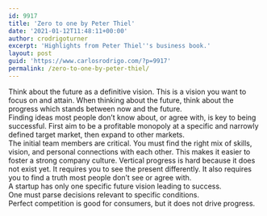 ```yaml
---
id: 9917
title: 'Zero to one by Peter Thiel'
date: '2021-01-12T11:48:11+00:00'
author: crodrigoturner
excerpt: 'Highlights from Peter Thiel''s business book.'
layout: post
guid: 'https://www.carlosrodrigo.com/?p=9917'
permalink: /zero-to-one-by-peter-thiel/
---
```


Think about the future as a definitive vision. This is a vision you want to focus on and attain. When thinking about the future, think about the progress which stands between now and the future.  
Finding ideas most people don’t know about, or agree with, is key to being successful. First aim to be a profitable monopoly at a specific and narrowly defined target market, then expand to other markets.  
The initial team members are critical. You must find the right mix of skills, vision, and personal connections with each other. This makes it easier to foster a strong company culture. Vertical progress is hard because it does not exist yet. It requires you to see the present differently. It also requires you to find a truth most people don’t see or agree with.  
A startup has only one specific future vision leading to success.  
One must parse decisions relevant to specific conditions.  
Perfect competition is good for consumers, but it does not drive progress.